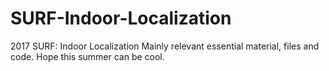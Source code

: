 # SURF-Indoor-Localization
2017 SURF: Indoor Localization
Mainly relevant essential material, files and code. Hope this summer can be cool.
